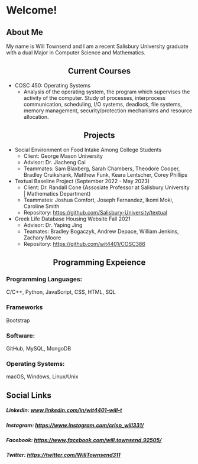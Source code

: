 # Welcome!
## About Me
My name is Will Townsend and I am a recent Salisbury University graduate with a dual Major in Computer Science and Mathematics.

<h2 align="center">Current Courses</h2>

* COSC 450: Operating Systems
  * Analysis of the operating system, the program which supervises the activity of the computer. Study of processes, interprocess communication, scheduling, I/O systems, deadlock, file systems, memory management, security/protection mechanisms and resource allocation. 

<h2 align="center">Projects</h2>

* Social Environment on Food Intake Among College Students
  * Client: George Mason University
  * Advisor: Dr. Jiacheng Cai
  * Teammates: Sam Blaxberg, Sarah Chambers, Theodore Cooper, Bradley Cruikshank, Matthew Funk, Keara Lentscher, Corey Phillips 
* Textual Baseline Project (September 2022 - May 2023)
  * Client: Dr. Randall Cone (Assosiate Professor at Salisbury University | Mathematics Department)
  * Teammates: Joshua Comfort, Joseph Fernandez, Ikomi Moki, Caroline Smith
  * Repository: https://github.com/Salisbury-University/textual
* Greek Life Database Housing Website Fall 2021
  * Advisor: Dr. Yaping Jing
  * Teamates: Bradley Bogaczyk, Andrew Depace, William Jenkins, Zachary Moore
  * Repository: https://github.com/wit4401/COSC386

<h2 align="center">Programming Expeience</h2>

### Programming Languages: 
C/C++, Python, JavaScript, CSS, HTML, SQL
### Frameworks
Bootstrap
### Software:
GitHub, MySQL, MongoDB
### Operating Systems:
macOS, Windows, Linux/Unix

## Social Links
##### LinkedIn: www.linkedin.com/in/wit4401-will-t 
##### Instagram: https://www.instagram.com/crisp_will331/ 
##### Facebook: https://www.facebook.com/will.townsend.92505/ 
##### Twitter: https://twitter.com/WillTownsend311

